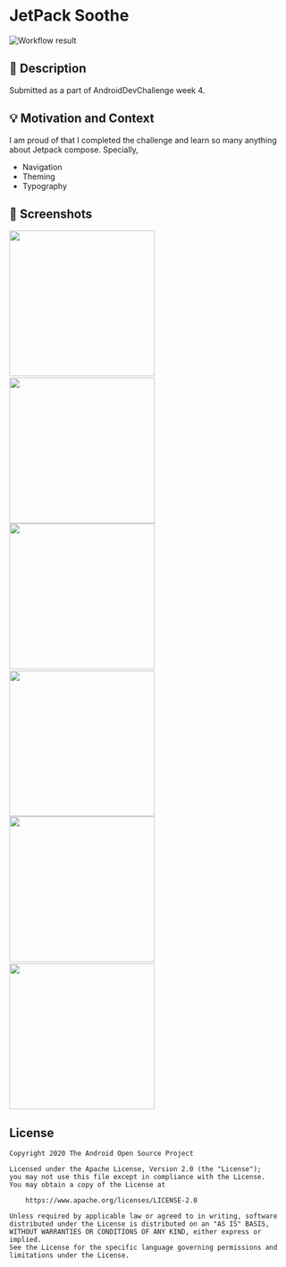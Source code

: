 # JetPack Soothe

<!--- Replace <OWNER> with your Github Username and <REPOSITORY> with the name of your repository. -->
<!--- You can find both of these in the url bar when you open your repository in github. -->
![Workflow result](https://github.com/moinkhan-in/android-dev-challange-compose-w3/workflows/Check/badge.svg)


## :scroll: Description
<!--- Describe your app in one or two sentences -->
Submitted as a part of AndroidDevChallenge week 4.


## :bulb: Motivation and Context
<!--- Optionally point readers to interesting parts of your submission. -->
<!--- What are you especially proud of? -->
I am proud of that I completed the challenge and learn so many anything about Jetpack compose. Specially,
- Navigation
- Theming
- Typography


## :camera_flash: Screenshots
<!-- You can add more screenshots here if you like -->
<img src="/results/screenshot_1.jpg" width="260">&emsp;<img src="/results/screenshot_2.jpg" width="260">
<img src="/results/screenshot_3.jpg" width="260">&emsp;<img src="/results/screenshot_4.jpg" width="260">
<img src="/results/screenshot_5.jpg" width="260">&emsp;<img src="/results/screenshot_6.jpg" width="260">

## License
```
Copyright 2020 The Android Open Source Project

Licensed under the Apache License, Version 2.0 (the "License");
you may not use this file except in compliance with the License.
You may obtain a copy of the License at

    https://www.apache.org/licenses/LICENSE-2.0

Unless required by applicable law or agreed to in writing, software
distributed under the License is distributed on an "AS IS" BASIS,
WITHOUT WARRANTIES OR CONDITIONS OF ANY KIND, either express or implied.
See the License for the specific language governing permissions and
limitations under the License.
```